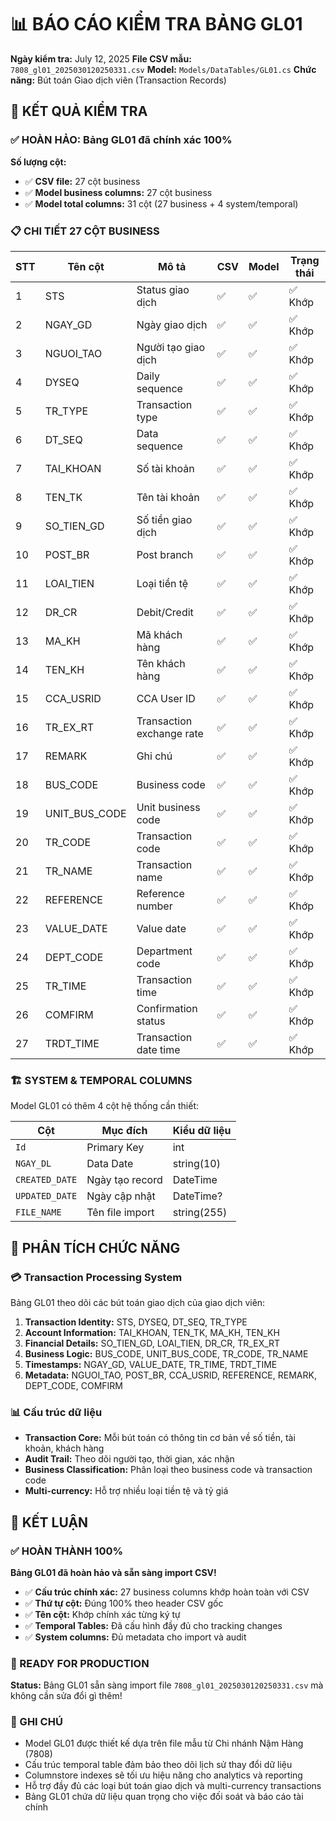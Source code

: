 # 📊 BÁO CÁO KIỂM TRA BẢNG GL01

**Ngày kiểm tra:** July 12, 2025
**File CSV mẫu:** `7808_gl01_2025030120250331.csv`
**Model:** `Models/DataTables/GL01.cs`
**Chức năng:** Bút toán Giao dịch viên (Transaction Records)

## 🎯 KẾT QUẢ KIỂM TRA

### ✅ HOÀN HẢO: Bảng GL01 đã chính xác 100%

**Số lượng cột:**

- ✅ **CSV file:** 27 cột business
- ✅ **Model business columns:** 27 cột business
- ✅ **Model total columns:** 31 cột (27 business + 4 system/temporal)

### 📋 CHI TIẾT 27 CỘT BUSINESS

| STT | Tên cột       | Mô tả                     | CSV | Model | Trạng thái |
| --- | ------------- | ------------------------- | --- | ----- | ---------- |
| 1   | STS           | Status giao dịch          | ✅  | ✅    | ✅ Khớp    |
| 2   | NGAY_GD       | Ngày giao dịch            | ✅  | ✅    | ✅ Khớp    |
| 3   | NGUOI_TAO     | Người tạo giao dịch       | ✅  | ✅    | ✅ Khớp    |
| 4   | DYSEQ         | Daily sequence            | ✅  | ✅    | ✅ Khớp    |
| 5   | TR_TYPE       | Transaction type          | ✅  | ✅    | ✅ Khớp    |
| 6   | DT_SEQ        | Data sequence             | ✅  | ✅    | ✅ Khớp    |
| 7   | TAI_KHOAN     | Số tài khoản              | ✅  | ✅    | ✅ Khớp    |
| 8   | TEN_TK        | Tên tài khoản             | ✅  | ✅    | ✅ Khớp    |
| 9   | SO_TIEN_GD    | Số tiền giao dịch         | ✅  | ✅    | ✅ Khớp    |
| 10  | POST_BR       | Post branch               | ✅  | ✅    | ✅ Khớp    |
| 11  | LOAI_TIEN     | Loại tiền tệ              | ✅  | ✅    | ✅ Khớp    |
| 12  | DR_CR         | Debit/Credit              | ✅  | ✅    | ✅ Khớp    |
| 13  | MA_KH         | Mã khách hàng             | ✅  | ✅    | ✅ Khớp    |
| 14  | TEN_KH        | Tên khách hàng            | ✅  | ✅    | ✅ Khớp    |
| 15  | CCA_USRID     | CCA User ID               | ✅  | ✅    | ✅ Khớp    |
| 16  | TR_EX_RT      | Transaction exchange rate | ✅  | ✅    | ✅ Khớp    |
| 17  | REMARK        | Ghi chú                   | ✅  | ✅    | ✅ Khớp    |
| 18  | BUS_CODE      | Business code             | ✅  | ✅    | ✅ Khớp    |
| 19  | UNIT_BUS_CODE | Unit business code        | ✅  | ✅    | ✅ Khớp    |
| 20  | TR_CODE       | Transaction code          | ✅  | ✅    | ✅ Khớp    |
| 21  | TR_NAME       | Transaction name          | ✅  | ✅    | ✅ Khớp    |
| 22  | REFERENCE     | Reference number          | ✅  | ✅    | ✅ Khớp    |
| 23  | VALUE_DATE    | Value date                | ✅  | ✅    | ✅ Khớp    |
| 24  | DEPT_CODE     | Department code           | ✅  | ✅    | ✅ Khớp    |
| 25  | TR_TIME       | Transaction time          | ✅  | ✅    | ✅ Khớp    |
| 26  | COMFIRM       | Confirmation status       | ✅  | ✅    | ✅ Khớp    |
| 27  | TRDT_TIME     | Transaction date time     | ✅  | ✅    | ✅ Khớp    |

### 🏗️ SYSTEM & TEMPORAL COLUMNS

Model GL01 có thêm 4 cột hệ thống cần thiết:

| Cột            | Mục đích        | Kiểu dữ liệu |
| -------------- | --------------- | ------------ |
| `Id`           | Primary Key     | int          |
| `NGAY_DL`      | Data Date       | string(10)   |
| `CREATED_DATE` | Ngày tạo record | DateTime     |
| `UPDATED_DATE` | Ngày cập nhật   | DateTime?    |
| `FILE_NAME`    | Tên file import | string(255)  |

## 🎯 PHÂN TÍCH CHỨC NĂNG

### 💳 Transaction Processing System

Bảng GL01 theo dõi các bút toán giao dịch của giao dịch viên:

1. **Transaction Identity:** STS, DYSEQ, DT_SEQ, TR_TYPE
2. **Account Information:** TAI_KHOAN, TEN_TK, MA_KH, TEN_KH
3. **Financial Details:** SO_TIEN_GD, LOAI_TIEN, DR_CR, TR_EX_RT
4. **Business Logic:** BUS_CODE, UNIT_BUS_CODE, TR_CODE, TR_NAME
5. **Timestamps:** NGAY_GD, VALUE_DATE, TR_TIME, TRDT_TIME
6. **Metadata:** NGUOI_TAO, POST_BR, CCA_USRID, REFERENCE, REMARK, DEPT_CODE, COMFIRM

### 📊 Cấu trúc dữ liệu

- **Transaction Core:** Mỗi bút toán có thông tin cơ bản về số tiền, tài khoản, khách hàng
- **Audit Trail:** Theo dõi người tạo, thời gian, xác nhận
- **Business Classification:** Phân loại theo business code và transaction code
- **Multi-currency:** Hỗ trợ nhiều loại tiền tệ và tỷ giá

## 🎉 KẾT LUẬN

### ✅ HOÀN THÀNH 100%

**Bảng GL01 đã hoàn hảo và sẵn sàng import CSV!**

- ✅ **Cấu trúc chính xác:** 27 business columns khớp hoàn toàn với CSV
- ✅ **Thứ tự cột:** Đúng 100% theo header CSV gốc
- ✅ **Tên cột:** Khớp chính xác từng ký tự
- ✅ **Temporal Tables:** Đã cấu hình đầy đủ cho tracking changes
- ✅ **System columns:** Đủ metadata cho import và audit

### 🚀 READY FOR PRODUCTION

**Status:** Bảng GL01 sẵn sàng import file `7808_gl01_2025030120250331.csv` mà không cần sửa đổi gì thêm!

### 📝 GHI CHÚ

- Model GL01 được thiết kế dựa trên file mẫu từ Chi nhánh Nậm Hàng (7808)
- Cấu trúc temporal table đảm bảo theo dõi lịch sử thay đổi dữ liệu
- Columnstore indexes sẽ tối ưu hiệu năng cho analytics và reporting
- Hỗ trợ đầy đủ các loại bút toán giao dịch và multi-currency transactions
- Bảng GL01 chứa dữ liệu quan trọng cho việc đối soát và báo cáo tài chính
